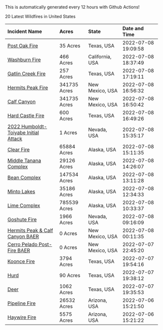 This is automatically generated every 12 hours with Github Actions!

20 Latest Wildfires in United States

 | Incident Name | Acres | State | Date and Time |
|:---|:---|:---|:---|
| [Post Oak Fire](https://inciweb.nwcg.gov/incident/8206/) | 35 Acres | Texas, USA | 2022-07-08 19:09:58 |
| [Washburn Fire](https://inciweb.nwcg.gov/incident/8209/) | 466 Acres | California, USA | 2022-07-08 18:37:49 |
| [Gatlin Creek Fire](https://inciweb.nwcg.gov/incident/8207/) | 257 Acres | Texas, USA | 2022-07-08 17:19:11 |
| [Hermits Peak Fire](https://inciweb.nwcg.gov/incident/8049/) | 341735 Acres | New Mexico, USA | 2022-07-08 16:56:32 |
| [Calf Canyon](https://inciweb.nwcg.gov/incident/8069/) | 341735 Acres | New Mexico, USA | 2022-07-08 16:50:42 |
| [Hard Castle Fire](https://inciweb.nwcg.gov/incident/8208/) | 600 Acres | Texas, USA | 2022-07-08 16:49:26 |
| [2022 Humboldt-Toiyabe Initial Attack](https://inciweb.nwcg.gov/incident/8170/) | 1 Acres | Nevada, USA | 2022-07-08 15:35:17 |
| [Clear Fire](https://inciweb.nwcg.gov/incident/8178/) | 65884 Acres | Alaska, USA | 2022-07-08 15:11:35 |
| [Middle Tanana Complex](https://inciweb.nwcg.gov/incident/8201/) | 29126 Acres | Alaska, USA | 2022-07-08 14:26:07 |
| [Bean Complex](https://inciweb.nwcg.gov/incident/8183/) | 147534 Acres | Alaska, USA | 2022-07-08 13:11:28 |
| [Minto Lakes](https://inciweb.nwcg.gov/incident/8182/) | 35186 Acres | Alaska, USA | 2022-07-08 12:34:33 |
| [Lime Complex](https://inciweb.nwcg.gov/incident/8173/) | 785539 Acres | Alaska, USA | 2022-07-08 10:33:37 |
| [Goshute Fire](https://inciweb.nwcg.gov/incident/8180/) | 1966 Acres | Nevada, USA | 2022-07-08 09:16:09 |
| [Hermits Peak & Calf Canyon BAER](https://inciweb.nwcg.gov/incident/8104/) | 0 Acres | New Mexico, USA | 2022-07-08 00:11:35 |
| [Cerro Pelado Post-Fire BAER](https://inciweb.nwcg.gov/incident/8118/) | 0 Acres | New Mexico, USA | 2022-07-07 22:45:20 |
| [Koonce Fire](https://inciweb.nwcg.gov/incident/8203/) | 3794 Acres | Texas, USA | 2022-07-07 19:54:16 |
| [Hurd](https://inciweb.nwcg.gov/incident/8205/) | 90 Acres | Texas, USA | 2022-07-07 19:38:12 |
| [Deer](https://inciweb.nwcg.gov/incident/8204/) | 1062 Acres | Texas, USA | 2022-07-07 19:35:53 |
| [Pipeline Fire](https://inciweb.nwcg.gov/incident/8152/) | 26532 Acres | Arizona, USA | 2022-07-06 15:21:50 |
| [Haywire Fire](https://inciweb.nwcg.gov/incident/8155/) | 5575 Acres | Arizona, USA | 2022-07-06 15:21:22 |
